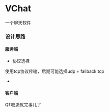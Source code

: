 # VChat
一个聊天软件

### 设计思路

#### 服务端

- 协议选择

使用tcp协议传输，后期可能选择udp + fallback tcp

- 



#### 客户端

QT嗯造就完事儿了

